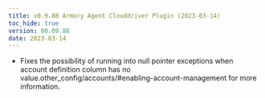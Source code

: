 ```yaml
---
title: v0.9.88 Armory Agent Clouddriver Plugin (2023-03-14)
toc_hide: true
version: 00.09.88
date: 2023-03-14
---
```


- Fixes the possibility of running into null pointer exceptions when account definition column has no value.other_config/accounts/#enabling-account-management for more information.